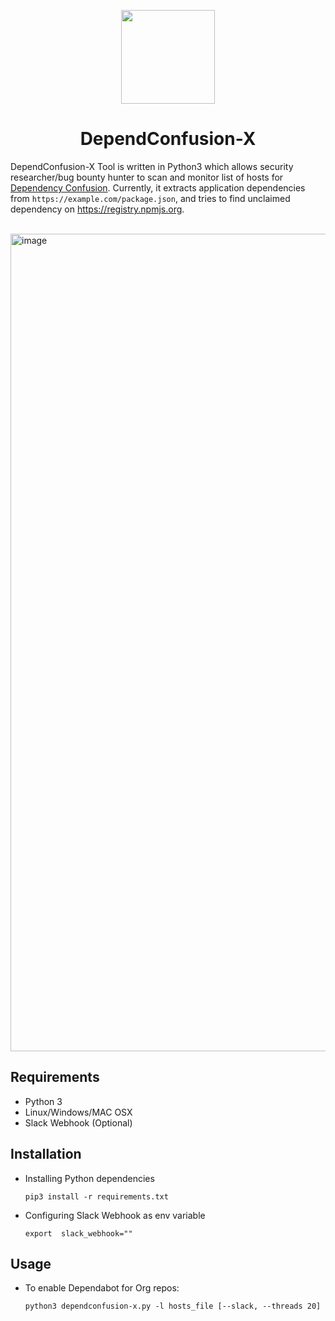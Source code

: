  <p align="center">
  <img width="150" src="https://user-images.githubusercontent.com/55149010/127813196-70d674aa-6630-4c9b-a21d-a548237c51e5.png">
<h1 align="center">DependConfusion-X</h1>
</p>


DependConfusion-X Tool is written in Python3 which allows security researcher/bug bounty hunter to scan and monitor list of hosts for [Dependency Confusion](https://medium.com/@alex.birsan/dependency-confusion-4a5d60fec610). Currently, it extracts application dependencies from ```https://example.com/package.json```, and tries to find unclaimed dependency on https://registry.npmjs.org. 

<br>

<img width="1308" alt="image" src="https://user-images.githubusercontent.com/55149010/127814435-a86b4123-41a9-4d8d-8718-34cf6e36caa2.png">


## Requirements <br>
* Python 3
* Linux/Windows/MAC OSX
* Slack Webhook (Optional)

## Installation 

* Installing Python dependencies 

   ```pip3 install -r requirements.txt```

* Configuring Slack Webhook as env variable

   ```export  slack_webhook=""```
 

## Usage

* To enable Dependabot for Org repos: 

   ```python3 dependconfusion-x.py -l hosts_file [--slack, --threads 20] ```
   



